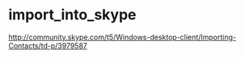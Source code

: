 # import_into_skype
http://community.skype.com/t5/Windows-desktop-client/Importing-Contacts/td-p/3979587
